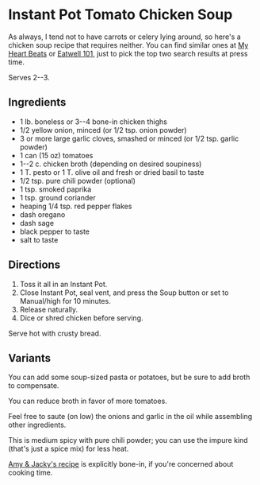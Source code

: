 [Instant Pot]: ../indices/instantPot.html

# Instant Pot Tomato Chicken Soup

As always, I tend not to have carrots or celery lying around, so here's a chicken soup recipe that requires neither.  You can find similar ones at [My Heart Beats](https://myheartbeets.com/instant-pot-italian-chicken-tomato-soup/) or [Eatwell 101](https://www.eatwell101.com/instant-pot-chicken-tomato-soup-recipe), just to pick the top two search results at press time.

Serves 2--3.

## Ingredients

* 1 lb. boneless or 3--4 bone-in chicken thighs
* 1/2 yellow onion, minced (or 1/2 tsp. onion powder)
* 3 or more large garlic cloves, smashed or minced (or 1/2 tsp. garlic powder)
* 1 can (15 oz) tomatoes
* 1--2 c. chicken broth (depending on desired soupiness)
* 1 T. pesto or 1 T. olive oil and fresh or dried basil to taste
* 1/2 tsp. pure chili powder (optional)
* 1 tsp. smoked paprika
* 1 tsp. ground coriander
* heaping 1/4 tsp. red pepper flakes
* dash oregano
* dash sage
* black pepper to taste
* salt to taste

## Directions

1. Toss it all in an Instant Pot.
2. Close Instant Pot, seal vent, and press the Soup button or set to Manual/high for 10 minutes.
3. Release naturally.
4. Dice or shred chicken before serving.

Serve hot with crusty bread.

## Variants

You can add some soup-sized pasta or potatoes, but be sure to add broth to compensate.

You can reduce broth in favor of more tomatoes.

Feel free to saute (on low) the onions and garlic in the oil while assembling other ingredients.

This is medium spicy with pure chili powder; you can use the impure kind (that's just a spice mix) for less heat.

[Amy & Jacky's recipe](https://www.pressurecookrecipes.com/instant-pot-chicken-soup/) is explicitly bone-in, if you're concerned about cooking time.
